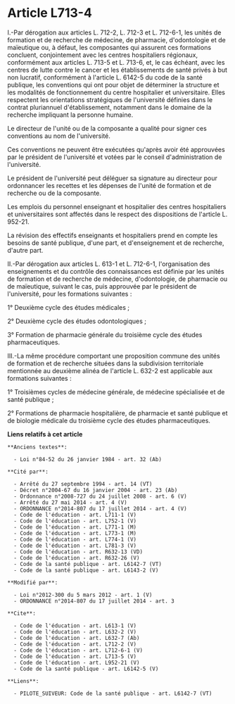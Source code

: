 # Article L713-4

I.-Par dérogation aux articles L. 712-2, L. 712-3 et L. 712-6-1, les unités de formation et de recherche de médecine, de
pharmacie, d'odontologie et de maïeutique ou, à défaut, les composantes qui assurent ces formations concluent, conjointement
avec les centres hospitaliers régionaux, conformément aux articles L. 713-5 et L. 713-6, et, le cas échéant, avec les centres
de lutte contre le cancer et les établissements de santé privés à but non lucratif, conformément à l'article L. 6142-5 du
code de la santé publique, les conventions qui ont pour objet de déterminer la structure et les modalités de fonctionnement
du centre hospitalier et universitaire. Elles respectent les orientations stratégiques de l'université définies dans le
contrat pluriannuel d'établissement, notamment dans le domaine de la recherche impliquant la personne humaine. 

Le directeur de l'unité ou de la composante a qualité pour signer ces conventions au nom de l'université. 

Ces conventions ne peuvent être exécutées qu'après avoir été approuvées par le président de l'université et votées par le
conseil d'administration de l'université. 

Le président de l'université peut déléguer sa signature au directeur pour ordonnancer les recettes et les dépenses de l'unité
de formation et de recherche ou de la composante. 

Les emplois du personnel enseignant et hospitalier des centres hospitaliers et universitaires sont affectés dans le respect
des dispositions de l'article L. 952-21. 

La révision des effectifs enseignants et hospitaliers prend en compte les besoins de santé publique, d'une part, et
d'enseignement et de recherche, d'autre part. 

II.-Par dérogation aux articles L. 613-1 et L. 712-6-1, l'organisation des enseignements et du contrôle des connaissances est
définie par les unités de formation et de recherche de médecine, d'odontologie, de pharmacie ou de maïeutique, suivant le
cas, puis approuvée par le président de l'université, pour les formations suivantes : 

1° Deuxième cycle des études médicales ; 

2° Deuxième cycle des études odontologiques ; 

3° Formation de pharmacie générale du troisième cycle des études pharmaceutiques. 

III.-La même procédure comportant une proposition commune des unités de formation et de recherche situées dans la subdivision
territoriale mentionnée au deuxième alinéa de l'article L. 632-2 est applicable aux formations suivantes : 

1° Troisièmes cycles de médecine générale, de médecine spécialisée et de santé publique ; 

2° Formations de pharmacie hospitalière, de pharmacie et santé publique et de biologie médicale du troisième cycle des études
pharmaceutiques.

**Liens relatifs à cet article**

	**Anciens textes**:

	  - Loi n°84-52 du 26 janvier 1984 - art. 32 (Ab)

	**Cité par**:

	  - Arrêté du 27 septembre 1994 - art. 14 (VT)
	  - Décret n°2004-67 du 16 janvier 2004 - art. 23 (Ab)
	  - Ordonnance n°2008-727 du 24 juillet 2008 - art. 6 (V)
	  - Arrêté du 27 mai 2014 - art. 4 (V)
	  - ORDONNANCE n°2014-807 du 17 juillet 2014 - art. 4 (V)
	  - Code de l'éducation - art. L711-1 (V)
	  - Code de l'éducation - art. L752-1 (V)
	  - Code de l'éducation - art. L771-1 (M)
	  - Code de l'éducation - art. L773-1 (M)
	  - Code de l'éducation - art. L774-1 (V)
	  - Code de l'éducation - art. L781-3 (V)
	  - Code de l'éducation - art. R632-13 (VD)
	  - Code de l'éducation - art. R632-26 (V)
	  - Code de la santé publique - art. L6142-7 (VT)
	  - Code de la santé publique - art. L6143-2 (V)

	**Modifié par**:

	  - Loi n°2012-300 du 5 mars 2012 - art. 1 (V)
	  - ORDONNANCE n°2014-807 du 17 juillet 2014 - art. 3

	**Cite**:

	  - Code de l'éducation - art. L613-1 (V)
	  - Code de l'éducation - art. L632-2 (V)
	  - Code de l'éducation - art. L632-7 (Ab)
	  - Code de l'éducation - art. L712-2 (V)
	  - Code de l'éducation - art. L712-6-1 (V)
	  - Code de l'éducation - art. L713-5 (V)
	  - Code de l'éducation - art. L952-21 (V)
	  - Code de la santé publique - art. L6142-5 (V)

	**Liens**:

	  - PILOTE_SUIVEUR: Code de la santé publique - art. L6142-7 (VT)
